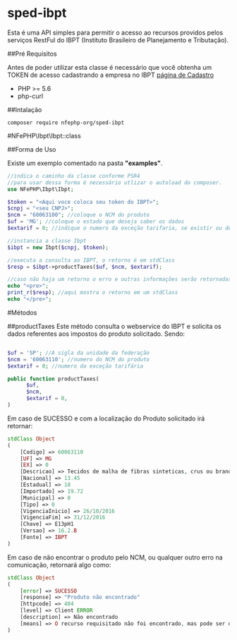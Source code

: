 # sped-ibpt

Esta é uma API simples para permitir o acesso ao recursos providos pelos serviços RestFul do IBPT (Instituto Brasileiro de Planejamento e Tributação).

##Pré Requisitos

Antes de poder utilizar esta classe é necessário que você obtenha um TOKEN de acesso cadastrando a empresa no IBPT [página de Cadastro](https://deolhonoimposto.ibpt.org.br/Usuario/CriarConta)

- PHP >= 5.6
- php-curl

##Intalação

```
composer require nfephp-org/sped-ibpt
```

#NFePHP\Ibpt\Ibpt::class

##Forma de Uso

Existe um exemplo comentado na pasta **"examples"**.

```php
//indica o caminho da classe conforme PSR4
//para usar dessa forma é necessário utlizar o autoload do composer.
use NFePHP\Ibpt\Ibpt;

$token = "<Aqui voce coloca seu token do IBPT>";
$cnpj = "<seu CNPJ>";
$ncm = "60063100"; //coloque o NCM do produto
$uf = 'MG'; //coloque o estado que deseja saber os dados
$extarif = 0; //indique o numero da exceção tarifaria, se existir ou deixe como zero

//instancia a classe Ibpt
$ibpt = new Ibpt($cnpj, $token);

//executa a consulta ao IBPT, o retorno é em stdClass
$resp = $ibpt->productTaxes($uf, $ncm, $extarif);

//caso não haja um retorno o erro e outras informações serão retornadas
echo "<pre>";
print_r($resp); //aqui mostra o retorno em um stdClass
echo "</pre>";

```

#Métodos

##productTaxes
Este método consulta o webservice do IBPT e solicita os dados referentes aos impostos do produto solicitado.
Sendo:
```php

$uf = 'SP'; //A sigla da unidade da federação
$ncm = '60063110'; //numero do NCM do produto
$extarif = 0; //numero da exceção tarifária

public function productTaxes(
      $uf,
      $ncm,
      $extarif = 0,
)
```
Em caso de SUCESSO e com a localização do Produto solicitado irá retornar:
```php
stdClass Object
(
	[Codigo] => 60063110
    [UF] => MG
    [EX] => 0
    [Descricao] => Tecidos de malha de fibras sinteticas, crus ou branqueados, de náilon ou de outras poliamidas
    [Nacional] => 13.45
    [Estadual] => 18
    [Importado] => 19.72
    [Municipal] => 0
    [Tipo] => 0
    [VigenciaInicio] => 26/10/2016
    [VigenciaFim] => 31/12/2016
    [Chave] => E13pH1
    [Versao] => 16.2.B
    [Fonte] => IBPT
)
```
Em caso de não encontrar o produto pelo NCM, ou qualquer outro erro na comunicação, retornará algo como:
```php
stdClass Object
(
    [error] => SUCESSO
    [response] => "Produto não encontrado"
    [httpcode] => 404
    [level] => Client ERROR
    [description] => Não encontrado
    [means] => O recurso requisitado não foi encontrado, mas pode ser disponibilizado novamente no futuro. As solicitações subsequentes pelo cliente são permitidas
)
```
